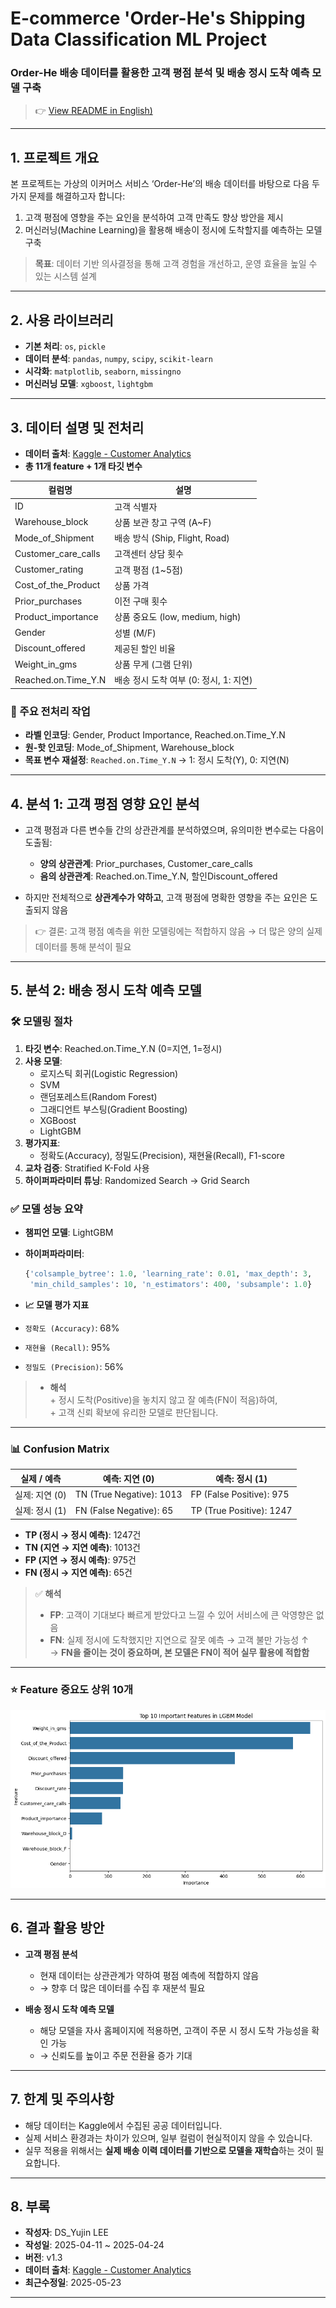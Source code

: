 # E-commerce 'Order-He's Shipping Data Classification ML Project
### **Order-He 배송 데이터를 활용한 고객 평점 분석 및 배송 정시 도착 예측 모델 구축**

> 👉 [View README in English)](README.md)
---

## 1. 프로젝트 개요

본 프로젝트는 가상의 이커머스 서비스 ‘Order-He’의 배송 데이터를 바탕으로 다음 두 가지 문제를 해결하고자 합니다:

1. 고객 평점에 영향을 주는 요인을 분석하여 고객 만족도 향상 방안을 제시
2. 머신러닝(Machine Learning)을 활용해 배송이 정시에 도착할지를 예측하는 모델 구축

> **목표**: 데이터 기반 의사결정을 통해 고객 경험을 개선하고, 운영 효율을 높일 수 있는 시스템 설계

---

## 2. 사용 라이브러리

- **기본 처리**: `os`, `pickle`
- **데이터 분석**: `pandas`, `numpy`, `scipy`, `scikit-learn`
- **시각화**: `matplotlib`, `seaborn`, `missingno`
- **머신러닝 모델**: `xgboost`, `lightgbm`

---

## 3. 데이터 설명 및 전처리

- **데이터 출처**: [Kaggle - Customer Analytics](https://www.kaggle.com/datasets/prachi13/customer-analytics)
- **총 11개 feature + 1개 타깃 변수**

| 컬럼명 | 설명 |
|--------|------|
| ID | 고객 식별자 |
| Warehouse_block | 상품 보관 창고 구역 (A~F) |
| Mode_of_Shipment | 배송 방식 (Ship, Flight, Road) |
| Customer_care_calls | 고객센터 상담 횟수 |
| Customer_rating | 고객 평점 (1~5점) |
| Cost_of_the_Product | 상품 가격 |
| Prior_purchases | 이전 구매 횟수 |
| Product_importance | 상품 중요도 (low, medium, high) |
| Gender | 성별 (M/F) |
| Discount_offered | 제공된 할인 비율 |
| Weight_in_gms | 상품 무게 (그램 단위) |
| Reached.on.Time_Y.N | 배송 정시 도착 여부 (0: 정시, 1: 지연) |

### 📌 주요 전처리 작업

- **라벨 인코딩**: Gender, Product Importance, Reached.on.Time_Y.N
- **원-핫 인코딩**: Mode_of_Shipment, Warehouse_block
- **목표 변수 재설정**: `Reached.on.Time_Y.N` → 1: 정시 도착(Y), 0: 지연(N)

---

## 4. 분석 1: 고객 평점 영향 요인 분석

- 고객 평점과 다른 변수들 간의 상관관계를 분석하였으며, 유의미한 변수로는 다음이 도출됨:

  - **양의 상관관계**: Prior_purchases, Customer_care_calls
  - **음의 상관관계**: Reached.on.Time_Y.N, 할인Discount_offered

- 하지만 전체적으로 **상관계수가 약하고**, 고객 평점에 명확한 영향을 주는 요인은 도출되지 않음

> 👉 결론: 고객 평점 예측을 위한 모델링에는 적합하지 않음 → 더 많은 양의 실제 데이터를 통해 분석이 필요

---

## 5. 분석 2: 배송 정시 도착 예측 모델

### 🛠️ 모델링 절차

1. **타깃 변수**: Reached.on.Time_Y.N (0=지연, 1=정시)
2. **사용 모델**:
   - 로지스틱 회귀(Logistic Regression)
   - SVM
   - 랜덤포레스트(Random Forest)
   - 그래디언트 부스팅(Gradient Boosting)
   - XGBoost
   - LightGBM
3. **평가지표**:
   - 정확도(Accuracy), 정밀도(Precision), 재현율(Recall), F1-score
4. **교차 검증**: Stratified K-Fold 사용
5. **하이퍼파라미터 튜닝**: Randomized Search → Grid Search

### ✅ 모델 성능 요약

- **챔피언 모델**: LightGBM
- **하이퍼파라미터**:
  ```python
  {'colsample_bytree': 1.0, 'learning_rate': 0.01, 'max_depth': 3,
   'min_child_samples': 10, 'n_estimators': 400, 'subsample': 1.0}
  ```
- **📈 모델 평가 지표**

- `정확도 (Accuracy)`: 68%
- `재현율 (Recall)`: 95%
- `정밀도 (Precision)`: 56%

> - **해석**  
    + 정시 도착(Positive)을 놓치지 않고 잘 예측(FN이 적음)하여,  
    + 고객 신뢰 확보에 유리한 모델로 판단됩니다.

---

### 📊 Confusion Matrix

| 실제 / 예측 | 예측: 지연 (0) | 예측: 정시 (1) |
|-------------|----------------|----------------|
| 실제: 지연 (0) | TN (True Negative): 1013 | FP (False Positive): 975 |
| 실제: 정시 (1) | FN (False Negative): 65   | TP (True Positive): 1247 |

- **TP (정시 → 정시 예측)**: 1247건  
- **TN (지연 → 지연 예측)**: 1013건  
- **FP (지연 → 정시 예측)**: 975건  
- **FN (정시 → 지연 예측)**: 65건

> ✅ **해석**
> - **FP**: 고객이 기대보다 빠르게 받았다고 느낄 수 있어 서비스에 큰 악영향은 없음  
> - **FN**: 실제 정시에 도착했지만 지연으로 잘못 예측 → 고객 불만 가능성 ↑  
> → **FN을 줄이는 것이 중요하며, 본 모델은 FN이 적어 실무 활용에 적합함**

---

### ⭐ Feature 중요도 상위 10개

![Top10_features](images/top10_important_feature_in_LGBM_model.png)

---

## 6. 결과 활용 방안

- **고객 평점 분석**  
  - 현재 데이터는 상관관계가 약하여 평점 예측에 적합하지 않음  
  - → 향후 더 많은 데이터를 수집 후 재분석 필요

- **배송 정시 도착 예측 모델**  
  - 해당 모델을 자사 홈페이지에 적용하면, 고객이 주문 시 정시 도착 가능성을 확인 가능  
  - → 신뢰도를 높이고 주문 전환율 증가 기대

---

## 7. 한계 및 주의사항

- 해당 데이터는 Kaggle에서 수집된 공공 데이터입니다.
- 실제 서비스 환경과는 차이가 있으며, 일부 컬럼이 현실적이지 않을 수 있습니다.
- 실무 적용을 위해서는 **실제 배송 이력 데이터를 기반으로 모델을 재학습**하는 것이 필요합니다.

---

## 8. 부록

- **작성자**: DS_Yujin LEE  
- **작성일**: 2025-04-11 ~ 2025-04-24  
- **버전**: v1.3  
- **데이터 출처**: [Kaggle - Customer Analytics](https://www.kaggle.com/datasets/prachi13/customer-analytics)
- **최근수정일**: 2025-05-23

---
